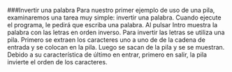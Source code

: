 ###Invertir una palabra
Para nuestro primer ejemplo de uso de una pila, examinaremos una tarea muy simple: invertir una palabra.
Cuando ejecute el programa, le pedirá que escriba una palabra. Al pulsar Intro
muestra la palabra con las letras en orden inverso.
Para invertir las letras se utiliza una pila. Primero se extraen los caracteres uno a uno de
de la cadena de entrada y se colocan en la pila. Luego se sacan de la pila y se
se muestran. Debido a su característica de último en entrar, primero en salir, la pila invierte el orden de los caracteres.

